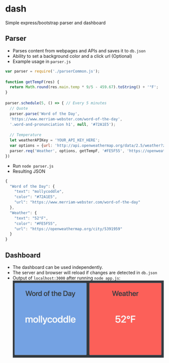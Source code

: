 # dash
Simple express/bootstrap parser and dashboard

## Parser
* Parses content from webpages and APIs and saves it to `db.json`
* Ability to set a background color and a click url (Optional)
* Example usage in `parser.js`

```javascript
var parser = require('./parserCommon.js');

function getTempF(res) {
  return Math.round(res.main.temp * 9/5 - 459.67).toString() + '°F';
}

parser.schedule(5, () => { // Every 5 minutes
  // Quote
  parser.parse('Word of the Day',
  'https://www.merriam-webster.com/word-of-the-day',
  '.word-and-pronunciation h1', null, '#72A1E5');

  // Temperature
  let weatherAPIKey = 'YOUR_API_KEY_HERE';
  var options = {url: 'http://api.openweathermap.org/data/2.5/weather?zip=94105,us&appid=' + weatherAPIKey};
  parser.req('Weather', options, getTempF, '#FE5F55', 'https://openweathermap.org/city/5391959');
})
```

* Run `node parser.js`
* Resulting JSON

```javascript
{
  "Word of the Day": {
    "text": "mollycoddle",
    "color": "#72A1E5",
    "url": "https://www.merriam-webster.com/word-of-the-day"
  },
  "Weather": {
    "text": "52°F",
    "color": "#FE5F55",
    "url": "https://openweathermap.org/city/5391959"
  }
}
```

## Dashboard
* The dashboard can be used independently.
* The server and browser will reload if changes are detected in `db.json`
* Output of `localhost:3000` after running `node app.js`:
![Two-card example](demo_grid.png)

